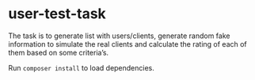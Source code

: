 # user-test-task
The task is to generate list with users/clients, generate random fake information to simulate the real clients and calculate the rating of each of them based on some criteria’s.

Run `composer install` to load dependencies.